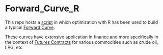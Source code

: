 # Forward_Curve_R

This repo hosts a [script](https://github.com/arashshams/forward_curve_R/blob/master/Optimization.Rmd) in which optimization with R has been used to build a typical [Forward Curve](https://en.wikipedia.org/wiki/Forward_curve#:~:text=The%20forward%20curve%20is%20a,payment%20can%20be%20concluded%20today.&text=The%20forward%20curve%20represents%20a%20term%20structure%20of%20prices.).

These curves have extensive application in finance and more specifically in the context of [Futures Contracts](https://www.investopedia.com/terms/f/futurescontract.asp#:~:text=A%20futures%20contract%20is%20a,specified%20time%20in%20the%20future.&text=The%20buyer%20of%20a%20futures,when%20the%20futures%20contract%20expires.) for various commodities such as crude oil, LPG, etc.
